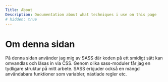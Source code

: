 ```yaml
---
Title: About
Description: Documentation about what techniques i use on this page
# hidden: true
---
```


Om denna sidan
==========================

<p class="about">
På denna sidan använder jag mig av SASS där koden på ett smidigt sätt kan omvandlas och läsas in via CSS. Genom olika sass-moduler får jag en tydligare struktur på mitt arbete. SASS erbjuder också en mängd användabara funktioner som variabler, nästlade regler etc. 
</p>